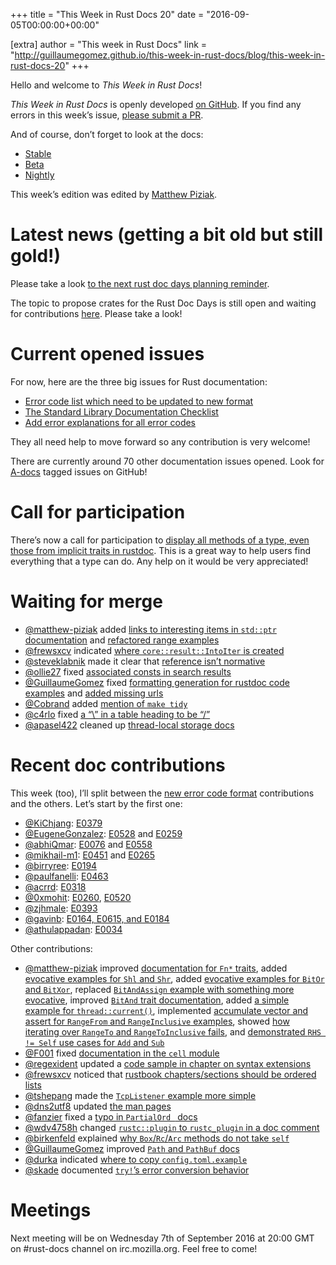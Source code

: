 +++
title = "This Week in Rust Docs 20"
date = "2016-09-05T00:00:00+00:00"

[extra]
author = "This week in Rust Docs"
link = "http://guillaumegomez.github.io/this-week-in-rust-docs/blog/this-week-in-rust-docs-20"
+++
<p>Hello and welcome to <em>This Week in Rust Docs</em>!</p>

<p><em>This Week in Rust Docs</em> is openly developed <a href="https://github.com/GuillaumeGomez/this-week-in-rust-docs">on GitHub</a>.
If you find any errors in this week’s issue, <a href="https://github.com/GuillaumeGomez/this-week-in-rust-docs/pulls">please submit a PR</a>.</p>

<p>And of course, don’t forget to look at the docs:</p>

<ul>
  <li><a href="https://doc.rust-lang.org/">Stable</a></li>
  <li><a href="http://doc.rust-lang.org/beta/">Beta</a></li>
  <li><a href="http://doc.rust-lang.org/nightly/">Nightly</a></li>
</ul>

<p>This week’s edition was edited by <a href="https://github.com/matthew-piziak">Matthew Piziak</a>.</p>

<h1 id="latest-news-getting-a-bit-old-but-still-gold">Latest news (getting a bit old but still gold!)</h1>

<p>Please take a look <a href="https://users.rust-lang.org/t/reminder-planning-the-next-rust-doc-days/6901">to the next rust doc days planning reminder</a>.</p>

<p>The topic to propose crates for the Rust Doc Days is still open and waiting for contributions <a href="https://users.rust-lang.org/t/call-for-proposals-for-next-rust-doc-days-crates/6685">here</a>. Please take a look!</p>

<h1 id="current-opened-issues">Current opened issues</h1>

<p>For now, here are the three big issues for Rust documentation:</p>

<ul>
  <li><a href="https://github.com/rust-lang/rust/issues/35233">Error code list which need to be updated to new format</a></li>
  <li><a href="https://github.com/rust-lang/rust/issues/29329">The Standard Library Documentation Checklist</a></li>
  <li><a href="https://github.com/rust-lang/rust/issues/32777">Add error explanations for all error codes</a></li>
</ul>

<p>They all need help to move forward so any contribution is very welcome!</p>

<p>There are currently around 70 other documentation issues opened. Look for <a href="https://github.com/rust-lang/rust/issues?q=is%3Aopen+is%3Aissue+label%3AA-docs">A-docs</a> tagged issues on GitHub!</p>

<h1 id="call-for-participation">Call for participation</h1>

<p>There’s now a call for participation to <a href="https://github.com/rust-lang/rust/issues/33772">display all methods of a type, even those from implicit traits in rustdoc</a>. This is a great way to help users find everything that a type can do. Any help on it would be very appreciated!</p>

<h1 id="waiting-for-merge">Waiting for merge</h1>

<ul>
  <li><a href="https://github.com/matthew-piziak">@matthew-piziak</a> added <a href="https://github.com/rust-lang/rust/pull/35880">links to interesting items in <code class="highlighter-rouge">std::ptr</code> documentation</a> and <a href="https://github.com/rust-lang/rust/pull/35759">refactored range examples</a></li>
  <li><a href="https://github.com/frewsxcv">@frewsxcv</a> indicated <a href="https://github.com/rust-lang/rust/pull/35845">where <code class="highlighter-rouge">core::result::IntoIter</code> is created</a></li>
  <li><a href="https://github.com/steveklabnik">@steveklabnik</a> made it clear that <a href="https://github.com/rust-lang/rust/pull/35102">reference isn’t normative</a></li>
  <li><a href="https://github.com/ollie27">@ollie27</a> fixed <a href="https://github.com/rust-lang/rust/pull/36078">associated consts in search results</a></li>
  <li><a href="https://github.com/GuillaumeGomez">@GuillaumeGomez</a> fixed <a href="https://github.com/rust-lang/rust/pull/35012">formatting generation for rustdoc code examples</a> and <a href="https://github.com/rust-lang/rust/pull/36243">added missing urls</a></li>
  <li><a href="Cobrand">@Cobrand</a> added <a href="https://github.com/rust-lang/rust/pull/36241">mention of <code class="highlighter-rouge">make tidy</code></a></li>
  <li><a href="https://github.com/c4rlo">@c4rlo</a> fixed <a href="https://github.com/rust-lang/rust/pull/36204">a “\” in a table heading to be “/”</a></li>
  <li><a href="https://github.com/apasel422">@apasel422</a> cleaned up <a href="https://github.com/rust-lang/rust/pull/36263">thread-local storage docs</a></li>
</ul>

<h1 id="recent-doc-contributions">Recent doc contributions</h1>

<p>This week (too), I’ll split between the <a href="https://github.com/rust-lang/rust/issues/35233">new error code format</a> contributions and the others. Let’s start by the first one:</p>

<ul>
  <li><a href="https://github.com/KiChjang">@KiChjang</a>: <a href="https://github.com/rust-lang/rust/pull/35480">E0379</a></li>
  <li><a href="https://github.com/EugeneGonzalez">@EugeneGonzalez</a>: <a href="https://github.com/rust-lang/rust/pull/36205">E0528</a> and <a href="https://github.com/rust-lang/rust/pull/35773">E0259</a></li>
  <li><a href="https://github.com/abhiQmar">@abhiQmar</a>: <a href="https://github.com/rust-lang/rust/pull/36050">E0076</a> and <a href="https://github.com/rust-lang/rust/pull/36223">E0558</a></li>
  <li><a href="https://github.com/mikhail-m1">@mikhail-m1</a>: <a href="https://github.com/rust-lang/rust/pull/36054">E0451</a> and <a href="https://github.com/rust-lang/rust/pull/36147">E0265</a></li>
  <li><a href="https://github.com/birryree">@birryree</a>: <a href="https://github.com/rust-lang/rust/pull/36148">E0194</a></li>
  <li><a href="https://github.com/paulfanelli">@paulfanelli</a>: <a href="https://github.com/rust-lang/rust/pull/36060">E0463</a></li>
  <li><a href="https://github.com/acrrd">@acrrd</a>: <a href="https://github.com/rust-lang/rust/pull/36079">E0318</a></li>
  <li><a href="https://github.com/0xmohit">@0xmohit</a>: <a href="https://github.com/rust-lang/rust/pull/36100">E0260</a>, <a href="https://github.com/rust-lang/rust/pull/36135">E0520</a></li>
  <li><a href="https://github.com/zjhmale">@zjhmale</a>: <a href="https://github.com/rust-lang/rust/pull/36114">E0393</a></li>
  <li><a href="https://github.com/gavinb">@gavinb</a>: <a href="https://github.com/rust-lang/rust/pull/36125">E0164, E0615, and E0184</a></li>
  <li><a href="https://github.com/athulappadan">@athulappadan</a>: <a href="https://github.com/rust-lang/rust/pull/36136">E0034</a></li>
</ul>

<p>Other contributions:</p>

<ul>
  <li><a href="https://github.com/matthew-piziak">@matthew-piziak</a> improved <a href="https://github.com/rust-lang/rust/pull/35810">documentation for <code class="highlighter-rouge">Fn*</code> traits</a>, added <a href="https://github.com/rust-lang/rust/pull/35863">evocative examples for <code class="highlighter-rouge">Shl</code> and <code class="highlighter-rouge">Shr</code></a>, added <a href="https://github.com/rust-lang/rust/pull/35926">evocative examples for <code class="highlighter-rouge">BitOr</code> and <code class="highlighter-rouge">BitXor</code></a>, replaced <a href="https://github.com/rust-lang/rust/pull/35927"><code class="highlighter-rouge">BitAndAssign</code> example with something more evocative</a>, improved <a href="https://github.com/rust-lang/rust/pull/35993"><code class="highlighter-rouge">BitAnd</code> trait documentation</a>, added <a href="https://github.com/rust-lang/rust/pull/35997">a simple example for <code class="highlighter-rouge">thread::current()</code></a>, implemented <a href="https://github.com/rust-lang/rust/pull/35758">accumulate vector and assert for <code class="highlighter-rouge">RangeFrom</code> and <code class="highlighter-rouge">RangeInclusive</code> examples</a>, showed <a href="https://github.com/rust-lang/rust/pull/35771">how iterating over <code class="highlighter-rouge">RangeTo</code> and <code class="highlighter-rouge">RangeToInclusive</code> fails</a>, and <a href="https://github.com/rust-lang/rust/pull/35793">demonstrated <code class="highlighter-rouge">RHS != Self</code> use cases for <code class="highlighter-rouge">Add</code> and <code class="highlighter-rouge">Sub</code></a></li>
  <li><a href="https://github.com/F001">@F001</a> fixed <a href="https://github.com/rust-lang/rust/pull/35895">documentation in the <code class="highlighter-rouge">cell</code> module</a></li>
  <li><a href="https://github.com/regexident">@regexident</a> updated a <a href="https://github.com/rust-lang/rust/pull/35962">code sample in chapter on syntax extensions</a></li>
  <li><a href="https://github.com/frewsxcv">@frewsxcv</a> noticed that <a href="https://github.com/rust-lang/rust/pull/36130">rustbook chapters/sections should be ordered lists</a></li>
  <li><a href="https://github.com/tshepang">@tshepang</a> made the <a href="https://github.com/rust-lang/rust/pull/36134"><code class="highlighter-rouge">TcpListener</code> example more simple</a></li>
  <li><a href="https://github.com/dns2utf8">@dns2utf8</a> updated <a href="https://github.com/rust-lang/rust/pull/36152">the man pages</a></li>
  <li><a href="https://github.com/fanzier">@fanzier</a> fixed a <a href="https://github.com/rust-lang/rust/pull/36165">typo in <code class="highlighter-rouge">PartialOrd </code> docs</a></li>
  <li><a href="https://github.com/wdv4758h">@wdv4758h</a> changed <a href="https://github.com/rust-lang/rust/pull/36169"><code class="highlighter-rouge">rustc::plugin</code> to <code class="highlighter-rouge">rustc_plugin</code> in a doc comment</a></li>
  <li><a href="https://github.com/birkenfeld">@birkenfeld</a> explained <a href="https://github.com/rust-lang/rust/pull/35418">why <code class="highlighter-rouge">Box</code>/<code class="highlighter-rouge">Rc</code>/<code class="highlighter-rouge">Arc</code> methods do not take <code class="highlighter-rouge">self</code></a></li>
  <li><a href="https://github.com/GuillaumeGomez">@GuillaumeGomez</a> improved <a href="https://github.com/rust-lang/rust/pull/35786"><code class="highlighter-rouge">Path</code> and <code class="highlighter-rouge">PathBuf</code> docs</a></li>
  <li><a href="https://github.com/durka">@durka</a> indicated <a href="https://github.com/rust-lang/rust/pull/36231">where to copy <code class="highlighter-rouge">config.toml.example</code></a></li>
  <li><a href="https://github.com/skade">@skade</a> documented <a href="https://github.com/rust-lang/rust/pull/36099"><code class="highlighter-rouge">try!</code>’s error conversion behavior</a></li>
</ul>

<h1 id="meetings">Meetings</h1>

<p>Next meeting will be on Wednesday 7th of September 2016 at 20:00 GMT on #rust-docs channel on irc.mozilla.org. Feel free to come!</p>